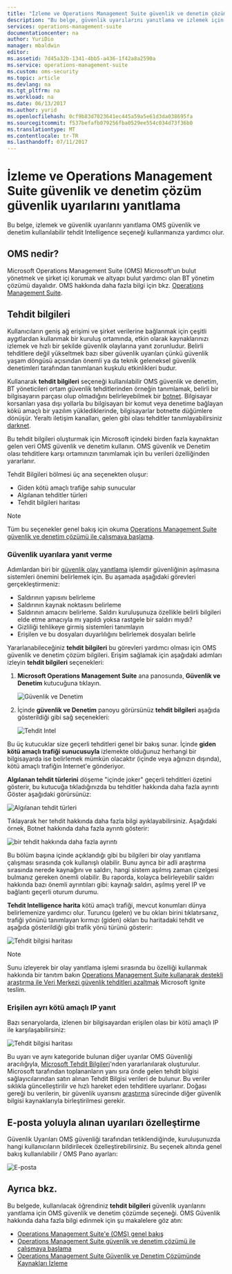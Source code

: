 ```yaml
---
title: "İzleme ve Operations Management Suite güvenlik ve denetim çözümü güvenlik uyarılarını yanıtlama | Microsoft Docs"
description: "Bu belge, güvenlik uyarılarını yanıtlama ve izlemek için OMS güvenlik ve denetim kullanılabilir tehdit Intelligence seçeneği kullanmak için yardımcı olur."
services: operations-management-suite
documentationcenter: na
author: YuriDio
manager: mbaldwin
editor: 
ms.assetid: 7d45a32b-1341-4bb5-a436-1f42a8a2590a
ms.service: operations-management-suite
ms.custom: oms-security
ms.topic: article
ms.devlang: na
ms.tgt_pltfrm: na
ms.workload: na
ms.date: 06/13/2017
ms.author: yurid
ms.openlocfilehash: 0cf9b83d7023641ec445a59a5e61d3da038695fa
ms.sourcegitcommit: f537befafb079256fba0529ee554c034d73f36b0
ms.translationtype: MT
ms.contentlocale: tr-TR
ms.lasthandoff: 07/11/2017
---
```

# <a name="monitoring-and-responding-to-security-alerts-in-operations-management-suite-security-and-audit-solution"></a>İzleme ve Operations Management Suite güvenlik ve denetim çözüm güvenlik uyarılarını yanıtlama
Bu belge, izlemek ve güvenlik uyarılarını yanıtlama OMS güvenlik ve denetim kullanılabilir tehdit Intelligence seçeneği kullanmanıza yardımcı olur.

## <a name="what-is-oms"></a>OMS nedir?
Microsoft Operations Management Suite (OMS) Microsoft'un bulut yönetmek ve şirket içi korumak ve altyapı bulut yardımcı olan BT yönetim çözümü dayalıdır. OMS hakkında daha fazla bilgi için bkz. [Operations Management Suite](https://technet.microsoft.com/library/mt484091.aspx).

## <a name="threat-intelligence"></a>Tehdit bilgileri
Kullanıcıların geniş ağ erişimi ve şirket verilerine bağlanmak için çeşitli aygıtlardan kullanmak bir kuruluş ortamında, etkin olarak kaynaklarınızı izlemek ve hızlı bir şekilde güvenlik olaylarına yanıt zorunludur. Belirli tehditlere değil yükseltmek bazı siber güvenlik uyarıları çünkü güvenlik yaşam döngüsü açısından önemli ya da teknik geleneksel güvenlik denetimleri tarafından tanımlanan kuşkulu etkinlikleri budur. 

Kullanarak **tehdit bilgileri** seçeneği kullanılabilir OMS güvenlik ve denetim, BT yöneticileri ortam güvenlik tehditlerinden örneğin tanımlamak, belirli bir bilgisayarın parçası olup olmadığını belirleyebilmek bir [ botnet](https://www.microsoft.com/security/sir/story/default.aspx#!botnetsection). Bilgisayar korsanları yasa dışı yollarla bu bilgisayarı bir komut veya denetime bağlayan kökü amaçlı bir yazılım yüklediklerinde, bilgisayarlar botnette düğümlere dönüşür. Yeraltı iletişim kanalları, gelen gibi olası tehditler tanımlayabilirsiniz [darknet](https://www.microsoft.com/security/sir/story/default.aspx#!botnetsection_honeypots_darkents). 

Bu tehdit bilgileri oluşturmak için Microsoft içindeki birden fazla kaynaktan gelen veri OMS güvenlik ve denetim kullanın. OMS güvenlik ve Denetim olası tehditlere karşı ortamınızın tanımlamak için bu verileri özelliğinden yararlanır.

Tehdit Bilgileri bölmesi üç ana seçenekten oluşur:

* Giden kötü amaçlı trafiğe sahip sunucular
* Algılanan tehditler türleri
* Tehdit bilgileri haritası

> [!NOTE]
> Tüm bu seçenekler genel bakış için okuma [Operations Management Suite güvenlik ve denetim çözümü ile çalışmaya başlama](oms-security-getting-started.md).
> 
> 

### <a name="responding-to-security-alerts"></a>Güvenlik uyarılara yanıt verme
Adımlardan biri bir [güvenlik olay yanıtlama](https://technet.microsoft.com/library/cc512623.aspx) işlemdir güvenliğinin aşılmasına sistemleri önemini belirlemek için. Bu aşamada aşağıdaki görevleri gerçekleştirmeniz:

* Saldırının yapısını belirleme
* Saldırının kaynak noktasını belirleme
* Saldırının amacını belirleme. Saldırı kuruluşunuza özellikle belirli bilgileri elde etme amacıyla mı yapıldı yoksa rastgele bir saldırı mıydı?
* Gizliliği tehlikeye girmiş sistemleri tanımlayın
* Erişilen ve bu dosyaları duyarlılığını belirlemek dosyaları belirle

Yararlanabileceğiniz **tehdit bilgileri** bu görevleri yardımcı olması için OMS güvenlik ve denetim çözüm bilgileri. Erişim sağlamak için aşağıdaki adımları izleyin **tehdit bilgileri** seçenekleri:

1. **Microsoft Operations Management Suite** ana panosunda, **Güvenlik ve Denetim** kutucuğuna tıklayın.
   
    ![Güvenlik ve Denetim](./media/oms-security-responding-alerts/oms-security-responding-alerts-fig1.png)
2. İçinde **güvenlik ve Denetim** panoyu görürsünüz **tehdit bilgileri** aşağıda gösterildiği gibi sağ seçenekleri:
   
    ![Tehdit Intel](./media/oms-security-responding-alerts/oms-security-responding-alerts-fig2-ga.png)

Bu üç kutucuklar size geçerli tehditleri genel bir bakış sunar. İçinde **giden kötü amaçlı trafiği sunucusuyla** izlemekte olduğunuz herhangi bir bilgisayarda ise belirlemek mümkün olacaktır (içinde veya ağınızın dışında), kötü amaçlı trafiğin Internet'e gönderiyor. 

**Algılanan tehdit türlerini** döşeme "içinde joker" geçerli tehditleri özetini gösterir, bu kutucuğa tıkladığınızda bu tehditler hakkında daha fazla ayrıntı Göster aşağıdaki görürsünüz:

![Algılanan tehdit türleri](./media/oms-security-responding-alerts/oms-security-responding-alerts-fig3.png)

Tıklayarak her tehdit hakkında daha fazla bilgi ayıklayabilirsiniz. Aşağıdaki örnek, Botnet hakkında daha fazla ayrıntı gösterir:

![bir tehdit hakkında daha fazla ayrıntı](./media/oms-security-responding-alerts/oms-security-responding-alerts-fig4.png)

Bu bölüm başına içinde açıklandığı gibi bu bilgileri bir olay yanıtlama çalışması sırasında çok kullanışlı olabilir. Bunu ayrıca bir adli araştırma sırasında nerede kaynağını ve saldırı, hangi sistem aşılmış zaman çizelgesi bulmanız gereken önemli olabilir. Bu raporda, kolayca belirleyebilir saldırı hakkında bazı önemli ayrıntıları gibi: kaynağı saldırı, aşılmış yerel IP ve bağlantı geçerli oturum durumu. 

**Tehdit Intelligence harita** kötü amaçlı trafiği, mevcut konumları dünya belirlemenize yardımcı olur. Turuncu (gelen) ve bu okları birini tıklatırsanız, trafiği yönünü tanımlayan kırmızı (giden) okları bu haritadaki tehdit ve aşağıda gösterildiği gibi trafik yönü türünü gösterir:

![Tehdit bilgisi haritası](./media/oms-security-responding-alerts/oms-security-responding-alerts-fig5.png)

> [!NOTE]
> Sunu izleyerek bir olay yanıtlama işlemi sırasında bu özelliği kullanmak hakkında bir tanıtım bakın [Operations Management Suite kullanarak destekli araştırma ile Veri Merkezi güvenlik tehditleri azaltmak](https://myignite.microsoft.com/videos/5000) Microsoft Ignite teslim.
> 

### <a name="responding-to-distinct-malicious-ip-accessed"></a>Erişilen ayrı kötü amaçlı IP yanıt
Bazı senaryolarda, izlenen bir bilgisayardan erişilen olası bir kötü amaçlı IP ile karşılaşabilirsiniz:

![Tehdit bilgisi haritası](./media/oms-security-responding-alerts/oms-security-responding-alerts-fig6.png)

Bu uyarı ve aynı kategoride bulunan diğer uyarılar OMS Güvenliği aracılığıyla, [Microsoft Tehdit Bilgileri](https://youtu.be/O4WtxgUrDc8)'nden yararlanılarak oluşturulur. Microsoft tarafından toplananların yanı sıra önde gelen tehdit bilgisi sağlayıcılarından satın alınan Tehdit Bilgisi verileri de bulunur. Bu veriler sıklıkla güncelleştirilir ve hızlı hareket eden tehditlere uyarlanır. Doğası gereği bu verilerin, bir güvenlik uyarısını [araştırma](https://blogs.technet.microsoft.com/msoms/2016/12/08/investigating-suspicious-activity-in-a-hybrid-cloud-with-oms-security/) sürecinde diğer güvenlik bilgisi kaynaklarıyla birleştirilmesi gerekir. 

## <a name="customize-alerts-received-via-e-mail"></a>E-posta yoluyla alınan uyarıları özelleştirme

Güvenlik Uyarıları OMS güvenliği tarafından tetiklendiğinde, kuruluşunuzda hangi kullanıcıların bildirilecek özelleştirebilirsiniz. Bu seçenek altında genel bakış kullanılabilir / OMS Pano ayarları:

![E-posta](./media/oms-security-responding-alerts/oms-security-responding-alerts-fig7.png)

## <a name="see-also"></a>Ayrıca bkz.
Bu belgede, kullanılacak öğrendiniz **tehdit bilgileri** güvenlik uyarılarını yanıtlama için OMS güvenlik ve denetim çözümde seçeneği. OMS Güvenlik hakkında daha fazla bilgi edinmek için şu makalelere göz atın:

* [Operations Management Suite'e (OMS) genel bakış](operations-management-suite-overview.md)
* [Operations Management Suite güvenlik ve denetim çözümü ile çalışmaya başlama](oms-security-getting-started.md)
* [Operations Management Suite Güvenlik ve Denetim Çözümünde Kaynakları İzleme](oms-security-monitoring-resources.md)

